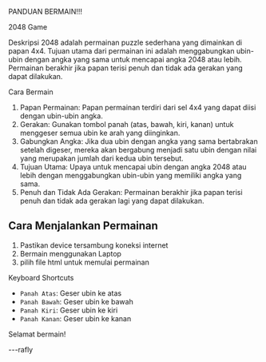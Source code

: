 PANDUAN BERMAIN!!!

2048 Game

Deskripsi
2048 adalah permainan puzzle sederhana yang dimainkan di papan 4x4. Tujuan utama dari permainan ini adalah menggabungkan ubin-ubin dengan angka yang sama untuk mencapai angka 2048 atau lebih. Permainan berakhir jika papan terisi penuh dan tidak ada gerakan yang dapat dilakukan.

Cara Bermain
1. Papan Permainan: Papan permainan terdiri dari sel 4x4 yang dapat diisi dengan ubin-ubin angka.
2. Gerakan: Gunakan tombol panah (atas, bawah, kiri, kanan) untuk menggeser semua ubin ke arah yang diinginkan.
3. Gabungkan Angka: Jika dua ubin dengan angka yang sama bertabrakan setelah digeser, mereka akan bergabung menjadi satu ubin dengan nilai yang merupakan jumlah dari kedua ubin tersebut.
4. Tujuan Utama: Upaya untuk mencapai ubin dengan angka 2048 atau lebih dengan menggabungkan ubin-ubin yang memiliki angka yang sama.
5. Penuh dan Tidak Ada Gerakan: Permainan berakhir jika papan terisi penuh dan tidak ada gerakan lagi yang dapat dilakukan.

## Cara Menjalankan Permainan
1.  Pastikan device tersambung koneksi internet 
2.  Bermain menggunakan Laptop
3. pilih file html untuk memulai permainan 


Keyboard Shortcuts
- `Panah Atas`: Geser ubin ke atas
- `Panah Bawah`: Geser ubin ke bawah
- `Panah Kiri`: Geser ubin ke kiri
- `Panah Kanan`: Geser ubin ke kanan


Selamat bermain!

---rafly
